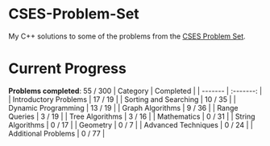 # CSES-Problem-Set
My C++ solutions to some of the problems from the [CSES Problem Set](https://cses.fi/problemset/).

# Current Progress
**Problems completed**: 55 / 300
| Category | Completed |
| -------  | :-------: |
| Introductory Problems | 17 / 19 |
| Sorting and Searching | 10 / 35 |
| Dynamic Programming   | 13 / 19 |
| Graph Algorithms      | 9 / 36  |
| Range Queries         | 3 / 19  |
| Tree Algorithms       | 3 / 16  |
| Mathematics           | 0 / 31  |
| String Algorithms     | 0 / 17  |
| Geometry              | 0 / 7   |
| Advanced Techniques   | 0 / 24  |
| Additional Problems   | 0 / 77  |